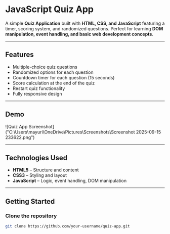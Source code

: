 # JavaScript Quiz App

A simple **Quiz Application** built with **HTML, CSS, and JavaScript** featuring a timer, scoring system, and randomized questions. Perfect for learning **DOM manipulation, event handling, and basic web development concepts**.  

---

## Features

- Multiple-choice quiz questions  
- Randomized options for each question  
- Countdown timer for each question (15 seconds)  
- Score calculation at the end of the quiz  
- Restart quiz functionality  
- Fully responsive design  

---

## Demo

![Quiz App Screenshot]("C:\Users\mayuri\OneDrive\Pictures\Screenshots\Screenshot 2025-09-15 233622.png")  



---

## Technologies Used

- **HTML5** – Structure and content  
- **CSS3** – Styling and layout  
- **JavaScript** – Logic, event handling, DOM manipulation  

---

## Getting Started

### Clone the repository
```bash
git clone https://github.com/your-username/quiz-app.git
